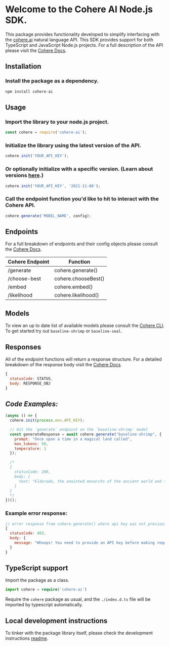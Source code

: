 # Welcome to the Cohere AI Node.js SDK.

This package provides functionality developed to simplify interfacing with the [cohere.ai](https://cohere.ai) natural language API. This SDK provides support for both TypeScript and JavaScript Node.js projects. For a full description of the API please visit the [Cohere Docs](https://docs.cohere.ai/).

## Installation

### Install the package as a dependency.

```bash
npm install cohere-ai
```

## Usage

### Import the library to your node.js project.
```js
const cohere = require('cohere-ai');
```

### Initialize the library using the latest version of the API.
```js
cohere.init('YOUR_API_KEY');
```
### Or optionally initialize with a specific version. (Learn about versions [here](https://docs.cohere.ai/versions-reference).)
```js
cohere.init('YOUR_API_KEY', '2021-11-08');
```

### Call the endpoint function you'd like to hit to interact with the Cohere API.

```js
cohere.generate('MODEL_NAME', config);
```
## Endpoints
For a full breakdown of endpoints and their config objects please consult the [Cohere Docs](https://docs.cohere.ai/).

Cohere Endpoint | Function
----- | -----
/generate  | cohere.generate()
/choose-best | cohere.chooseBest()
/embed | cohere.embed()
/likelihood | cohere.likelihood()

## Models
To view an up to date list of available models please consult the [Cohere CLI](https://docs.cohere.ai/command/). To get started try out `baseline-shrimp` or `baseline-seal`.

## Responses
All of the endpoint functions will return a response structure. For a detailed breakdown of the response body visit the [Cohere Docs](https://docs.cohere.ai/).

```js
{
  statusCode: STATUS,
  body: RESPONSE_OBJ
}
```

## *Code Examples:*
```js
(async () => {
  cohere.init(process.env.API_KEY);

  // Hit the `generate` endpoint on the `baseline-shrimp` model
  const generateResponse = await cohere.generate("baseline-shrimp", {
    prompt: "Once upon a time in a magical land called",
    max_tokens: 50,
    temperature: 1
  });

  /*
  {
    statusCode: 200,
    body: {
      text: "Eldorado, the anointed monarchs of the ancient world and the ruling family were divided into three kingdoms, each of which was ruled by an individual leader."
    }
  }
  */
})();
```

### Example error response:

```js
// error response from cohere.generate() where api key was not previously provided.
{
  statusCode: 403,
  body: {
    message: "Whoops! You need to provide an API key before making requests. Try cohere.init(YOUR_KEY)."
  }
}

```

## TypeScript support
Import the package as a class.
```ts
import cohere = require('cohere-ai')
```
Require the `cohere` package as usual, and the `./index.d.ts` file will be imported by typescript automatically.

## Local development instructions
To tinker with the package library itself, please check the development instructions [readme](https://github.com/cohere-ai/cohere-node/blob/main/DEV.md).
